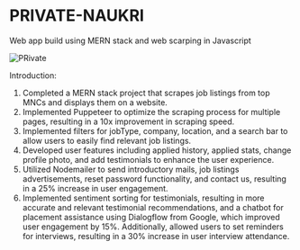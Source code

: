 # PRIVATE-NAUKRI
Web app build using MERN stack and web scarping in Javascript

![PRivate](https://user-images.githubusercontent.com/96125918/227444064-76bab147-1210-4366-865b-b2287a93839e.png)


Introduction: 
<ol>

<li>Completed a MERN stack project that scrapes job listings from top MNCs and displays them on a website.</li>
<li>Implemented Puppeteer to optimize the scraping process for multiple pages, resulting in a 10x improvement in scraping speed.</li>
<li>Implemented filters for jobType, company, location, and a search bar to allow users to easily find relevant job listings.</li>
<li>Developed user features including applied history, applied stats, change profile photo, and add testimonials to enhance the user experience.</li>
<li>Utilized Nodemailer to send introductory mails, job listings advertisements, reset password functionality, and contact us, resulting in a 25% increase in user engagement.</li>
<li>Implemented sentiment sorting for testimonials, resulting in more accurate and relevant testimonial recommendations, and a chatbot for placement assistance using Dialogflow from Google, which improved user engagement by 15%. Additionally, allowed users to set reminders for interviews, resulting in a 30% increase in user interview attendance.</li>
</ol>

